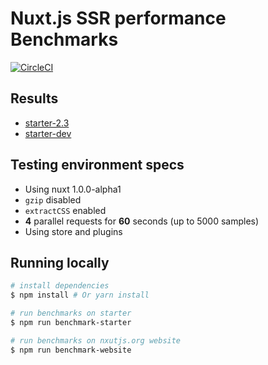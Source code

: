 # Nuxt.js SSR performance Benchmarks
[![CircleCI](https://circleci.com/gh/nuxt/benchmarks.svg?style=svg)](https://circleci.com/gh/nuxt/benchmarks)

## Results 

- [starter-2.3](https://4-92262896-gh.circle-artifacts.com/0/usr/src/app/benchmarks/starter-2.3.html)
- [starter-dev](https://4-92262896-gh.circle-artifacts.com/0/usr/src/app/benchmarks/starter-dev.html)   

## Testing environment specs
- Using nuxt 1.0.0-alpha1
- `gzip` disabled
- `extractCSS` enabled
- **4** parallel requests for **60** seconds (up to 5000 samples)  
- Using store and plugins

## Running locally

``` bash
# install dependencies
$ npm install # Or yarn install

# run benchmarks on starter
$ npm run benchmark-starter

# run benchmarks on nxutjs.org website
$ npm run benchmark-website

```
